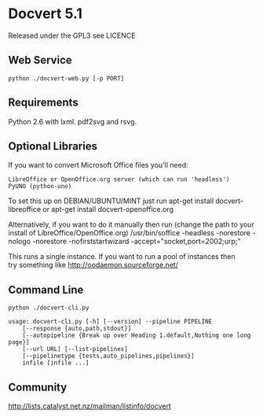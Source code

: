 Docvert 5.1
=============

Released under the GPL3 see LICENCE

Web Service
-----------

    python ./docvert-web.py [-p PORT]

Requirements
------------

Python 2.6 with lxml.
pdf2svg and rsvg.

Optional Libraries
------------------

If you want to convert Microsoft Office files you'll need:

    LibreOffice or OpenOffice.org server (which can run 'headless')
    PyUNO (python-uno)

To set this up on DEBIAN/UBUNTU/MINT just run
    apt-get install docvert-libreoffice
or
    apt-get install docvert-openoffice.org

Alternatively, if you want to do it manually then run (change the path to
your install of LibreOffice/OpenOffice.org)
    /usr/bin/soffice -headless -norestore -nologo -norestore -nofirststartwizard -accept="socket,port=2002;urp;"

This runs a single instance. If you want to run a pool of instances then  
try something like http://oodaemon.sourceforge.net/

Command Line
------------

    python ./docvert-cli.py

    usage: docvert-cli.py [-h] [--version] --pipeline PIPELINE
        [--response {auto,path,stdout}]
        [--autopipeline {Break up over Heading 1.default,Nothing one long page}]
        [--url URL] [--list-pipelines]
        [--pipelinetype {tests,auto_pipelines,pipelines}]
        infile [infile ...]

Community
---------

http://lists.catalyst.net.nz/mailman/listinfo/docvert



